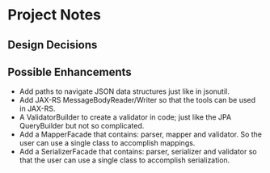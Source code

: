# Project Notes
## Design Decisions

## Possible Enhancements

* Add paths to navigate JSON data structures just like in jsonutil.
* Add JAX-RS MessageBodyReader/Writer so that the tools can be used in JAX-RS.
* A ValidatorBuilder to create a validator in code; just like the JPA QueryBuilder but not so complicated.
* Add a MapperFacade that contains: parser, mapper and validator. So the user can use a single class to accomplish mappings.
* Add a SerializerFacade that contains: parser, serializer and validator so that the user can use a single class to accomplish serialization.

